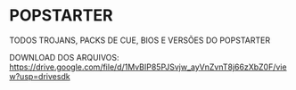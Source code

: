 # POPSTARTER
TODOS TROJANS, PACKS DE CUE, BIOS E VERSÕES DO POPSTARTER 

DOWNLOAD DOS ARQUIVOS:
https://drive.google.com/file/d/1MvBIP85PJSvjw_ayVnZvnT8j66zXbZ0F/view?usp=drivesdk
